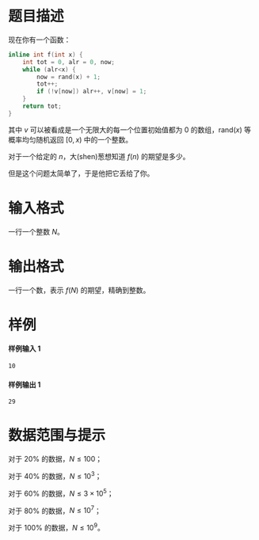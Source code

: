 
# 题目描述

现在你有一个函数：

```cpp
inline int f(int x) {
    int tot = 0, alr = 0, now;
    while (alr<x) {
        now = rand(x) + 1;
        tot++;
        if (!v[now]) alr++, v[now] = 1;
    }
    return tot;
}
```

其中 $v$ 可以被看成是一个无限大的每一个位置初始值都为 $0$ 的数组，$\mathrm{rand}(x)$ 等概率均匀随机返回 $[0,x)$ 中的一个整数。

对于一个给定的 $n$，大(shen)葱想知道 $f(n)$ 的期望是多少。

但是这个问题太简单了，于是他把它丢给了你。

# 输入格式

一行一个整数 $N$。

# 输出格式

一行一个数，表示 $f(N)$ 的期望，精确到整数。

# 样例

#### 样例输入 1
```plain
10
```

#### 样例输出 1
```plain
29
```

# 数据范围与提示

对于 $20\%$ 的数据，$N\le 100$；

对于 $40\%$ 的数据，$N\le 10^3$；

对于 $60\%$ 的数据，$N\le 3\times 10^5$；

对于 $80\%$ 的数据，$N\le 10^7$；

对于 $100\%$ 的数据，$N\le 10^9$。


